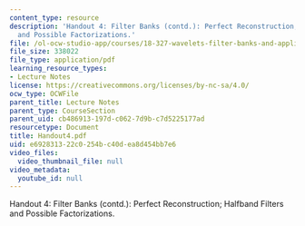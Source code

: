 ```yaml
---
content_type: resource
description: 'Handout 4: Filter Banks (contd.): Perfect Reconstruction; Halfband Filters
  and Possible Factorizations.'
file: /ol-ocw-studio-app/courses/18-327-wavelets-filter-banks-and-applications-spring-2003/e692831322c0254bc40dea8d454bb7e6_Handout4.pdf
file_size: 338022
file_type: application/pdf
learning_resource_types:
- Lecture Notes
license: https://creativecommons.org/licenses/by-nc-sa/4.0/
ocw_type: OCWFile
parent_title: Lecture Notes
parent_type: CourseSection
parent_uid: cb486913-197d-c062-7d9b-c7d5225177ad
resourcetype: Document
title: Handout4.pdf
uid: e6928313-22c0-254b-c40d-ea8d454bb7e6
video_files:
  video_thumbnail_file: null
video_metadata:
  youtube_id: null
---
```

Handout 4: Filter Banks (contd.): Perfect Reconstruction; Halfband Filters and Possible Factorizations.